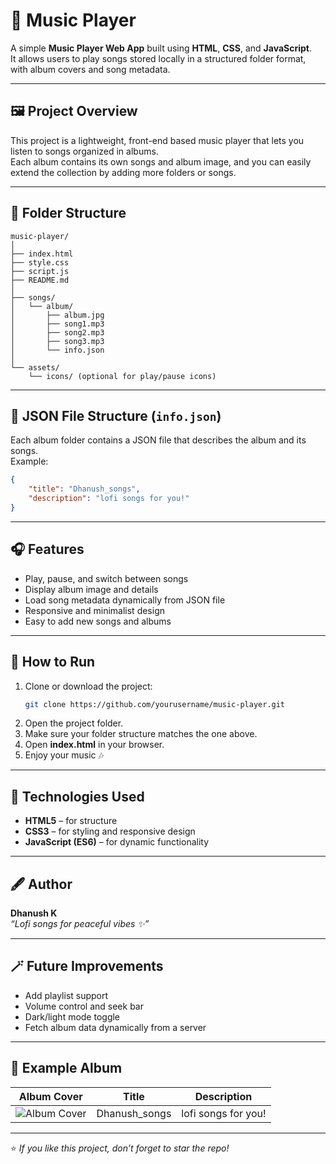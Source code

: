 # 🎵 Music Player

A simple **Music Player Web App** built using **HTML**, **CSS**, and **JavaScript**.  
It allows users to play songs stored locally in a structured folder format, with album covers and song metadata.

---

## 🖼️ Project Overview

This project is a lightweight, front-end based music player that lets you listen to songs organized in albums.  
Each album contains its own songs and album image, and you can easily extend the collection by adding more folders or songs.

---

## 📁 Folder Structure

```
music-player/
│
├── index.html
├── style.css
├── script.js
├── README.md
│
├── songs/
│   └── album/
│       ├── album.jpg
│       ├── song1.mp3
│       ├── song2.mp3
│       ├── song3.mp3
│       └── info.json
│
└── assets/
    └── icons/ (optional for play/pause icons)
```

---

## 🧠 JSON File Structure (`info.json`)

Each album folder contains a JSON file that describes the album and its songs.  
Example:

```json
{
    "title": "Dhanush_songs",
    "description": "lofi songs for you!"
}
```

---

## 🎧 Features

- Play, pause, and switch between songs  
- Display album image and details  
- Load song metadata dynamically from JSON file  
- Responsive and minimalist design  
- Easy to add new songs and albums

---

## 🚀 How to Run

1. Clone or download the project:
   ```bash
   git clone https://github.com/yourusername/music-player.git
   ```
2. Open the project folder.
3. Make sure your folder structure matches the one above.
4. Open **index.html** in your browser.
5. Enjoy your music 🎶

---

## 🧩 Technologies Used

- **HTML5** – for structure  
- **CSS3** – for styling and responsive design  
- **JavaScript (ES6)** – for dynamic functionality  

---

## 🖋️ Author

**Dhanush K**  
*“Lofi songs for peaceful vibes ✨”*

---

## 🪄 Future Improvements

- Add playlist support  
- Volume control and seek bar  
- Dark/light mode toggle  
- Fetch album data dynamically from a server

---

## 📸 Example Album

| Album Cover | Title | Description |
|--------------|--------|-------------|
| ![Album Cover](songs/album/album.jpg) | Dhanush_songs | lofi songs for you! |

---

⭐ *If you like this project, don’t forget to star the repo!*
